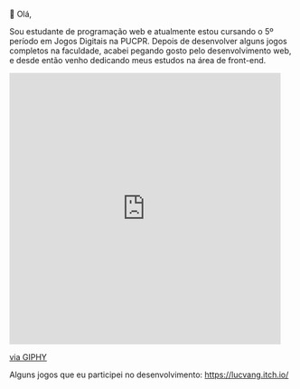 👋 Olá, 

Sou estudante de programação web e atualmente estou cursando o 5º período em Jogos Digitais na PUCPR. 
Depois de desenvolver alguns jogos completos na faculdade, acabei pegando gosto pelo desenvolvimento web, e desde então venho dedicando meus estudos na área de front-end.
<iframe src="https://giphy.com/embed/26ufn24Onjz8w7NxS" width="480" height="480" frameBorder="0" class="giphy-embed" allowFullScreen></iframe><p><a href="https://giphy.com/gifs/love-amor-feliz-26ufn24Onjz8w7NxS">via GIPHY</a></p>

Alguns jogos que eu participei no desenvolvimento: https://lucvang.itch.io/


<!---
HiLucred/HiLucred is a ✨ special ✨ repository because its `README.md` (this file) appears on your GitHub profile.
You can click the Preview link to take a look at your changes.
--->
